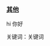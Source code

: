 <h3><a href="https://chocolateater.github.io/Resource-Library/Music/other/">其他</a> </h3>

hi 你好

关键词：关键词
 
